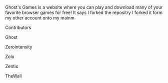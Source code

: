 Ghost's Games is a website where you can play and download many of your favorite browser games for free! It says I forked the repositry I forked it form my other account onto my mainm

Contributors

Ghost

Zerointensity

Zolo

Zentix

TheWall
